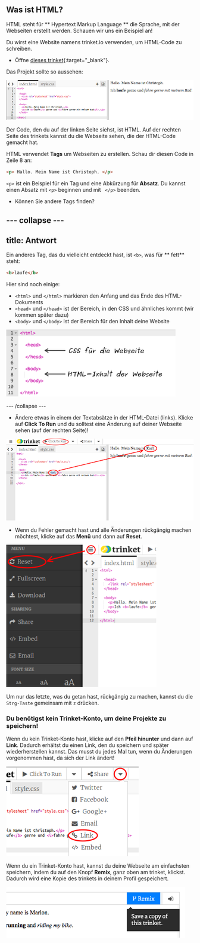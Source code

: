 ## Was ist HTML?

HTML steht für ** Hypertext Markup Language ** die Sprache, mit der Webseiten erstellt werden. Schauen wir uns ein Beispiel an!

Du wirst eine Website namens trinket.io verwenden, um HTML-Code zu schreiben.

+ Öffne [dieses trinket](http://jumpto.cc/web-intro){:target="_blank"}.

Das Projekt sollte so aussehen:

![screenshot](images/birthday-starter.png)

Der Code, den du auf der linken Seite siehst, ist HTML. Auf der rechten Seite des trinkets kannst du die Webseite sehen, die der HTML-Code gemacht hat.

HTML verwendet **Tags** um Webseiten zu erstellen. Schau dir diesen Code in Zeile 8 an:

```html
<p> Hallo. Mein Name ist Christoph. </p>
```

`<p>` ist ein Beispiel für ein Tag und eine Abkürzung für **Absatz**. Du kannst einen Absatz mit `<p>` beginnen und mit ` </p>` beenden.

+ Können Sie andere Tags finden?

--- collapse ---
---
title: Antwort
---
Ein anderes Tag, das du vielleicht entdeckt hast, ist `<b>`, was für ** fett** steht:

```html
<b>laufe</b>
```

Hier sind noch einige:

+ `<html>` und `</html>` markieren den Anfang und das Ende des HTML-Dokuments
+ `<head>` und `</head>` ist der Bereich, in den CSS und ähnliches kommt (wir kommen später dazu)
+ `<body>` und `</body>` ist der Bereich für den Inhalt deine Website

![screenshot](images/birthday-head-body.png)

--- /collapse ---

+ Ändere etwas in einem der Textabsätze in der HTML-Datei (links). Klicke auf **Click To Run** und du solltest eine Änderung auf deiner Webseite sehen (auf der rechten Seite)!

![screenshot](images/birthday-edit-html.png)

+ Wenn du Fehler gemacht hast und alle Änderungen rückgängig machen möchtest, klicke auf das **Menü** und dann auf **Reset**.

![screenshot](images/birthday-reset.png)

Um nur das letzte, was du getan hast, rückgängig zu machen, kannst du die `Strg-Taste` gemeinsam mit ` z ` drücken.

### Du benötigst kein Trinket-Konto, um deine Projekte zu speichern!

Wenn du kein Trinket-Konto hast, klicke auf den **Pfeil hinunter** und dann auf **Link**. Dadurch erhältst du einen Link, den du speichern und später wiederherstellen kannst. Das musst du jedes Mal tun, wenn du Änderungen vorgenommen hast, da sich der Link ändert!

![screenshot](images/birthday-link.png)

Wenn du ein Trinket-Konto hast, kannst du deine Webseite am einfachsten speichern, indem du auf den Knopf **Remix**, ganz oben am trinket, klickst. Dadurch wird eine Kopie des trinkets in deinem Profil gespeichert.

![screenshot](images/birthday-remix.png)
